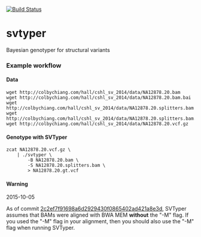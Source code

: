 [![Build Status](https://travis-ci.org/hall-lab/svtyper.svg?branch=master)](https://travis-ci.org/hall-lab/svtyper)

svtyper
=======

Bayesian genotyper for structural variants

### Example workflow

#### Data
```
wget http://colbychiang.com/hall/cshl_sv_2014/data/NA12878.20.bam
wget http://colbychiang.com/hall/cshl_sv_2014/data/NA12878.20.bam.bai
wget http://colbychiang.com/hall/cshl_sv_2014/data/NA12878.20.splitters.bam
wget http://colbychiang.com/hall/cshl_sv_2014/data/NA12878.20.splitters.bam.bai
wget http://colbychiang.com/hall/cshl_sv_2014/data/NA12878.20.vcf.gz
```

#### Genotype with SVTyper
```
zcat NA12878.20.vcf.gz \
    | ./svtyper \
        -B NA12878.20.bam \
        -S NA12878.20.splitters.bam \
        > NA12878.20.gt.vcf
```
#### Warning
2015-10-05

As of commit [2c2ef7f91698a6d2929430f0865402ad421a8e3d](https://github.com/hall-lab/svtyper/commit/2c2ef7f91698a6d2929430f0865402ad421a8e3d), SVTyper assumes that BAMs were aligned with BWA MEM **without** the "-M" flag. If you used the "-M" flag in your alignment, then you should also use the "-M" flag when running SVTyper.
